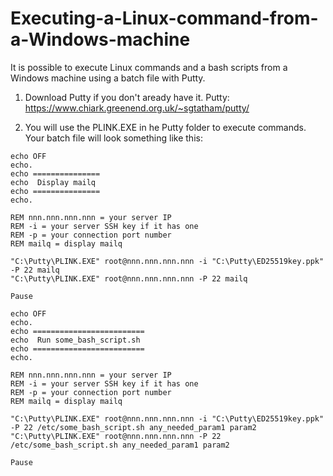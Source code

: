 # Executing-a-Linux-command-from-a-Windows-machine  
  
  It is possible to execute Linux commands and a bash scripts from a Windows machine using a batch file with Putty.  
  
  1. Download Putty if you don't aready have it.
     Putty: https://www.chiark.greenend.org.uk/~sgtatham/putty/  
   
  2. You will use the PLINK.EXE in he Putty folder to execute commands. Your batch file will look something like this:
  
```
echo OFF
echo.
echo ===============
echo  Display mailq
echo ===============
echo.

REM nnn.nnn.nnn.nnn = your server IP
REM -i = your server SSH key if it has one
REM -p = your connection port number
REM mailq = display mailq

"C:\Putty\PLINK.EXE" root@nnn.nnn.nnn.nnn -i "C:\Putty\ED25519key.ppk" -P 22 mailq
"C:\Putty\PLINK.EXE" root@nnn.nnn.nnn.nnn -P 22 mailq

Pause
```
  
```
echo OFF
echo.
echo =========================
echo  Run some_bash_script.sh
echo =========================
echo.

REM nnn.nnn.nnn.nnn = your server IP
REM -i = your server SSH key if it has one
REM -p = your connection port number
REM mailq = display mailq

"C:\Putty\PLINK.EXE" root@nnn.nnn.nnn.nnn -i "C:\Putty\ED25519key.ppk" -P 22 /etc/some_bash_script.sh any_needed_param1 param2
"C:\Putty\PLINK.EXE" root@nnn.nnn.nnn.nnn -P 22 /etc/some_bash_script.sh any_needed_param1 param2

Pause
```

